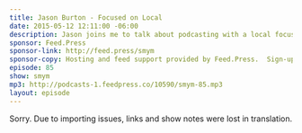 ```yaml
---
title: Jason Burton - Focused on Local
date: 2015-05-12 12:11:00 -06:00
description: Jason joins me to talk about podcasting with a local focus - in his case the business community and events in his city in Indiana. Recording live in person, using a Yeti and tips for promoting a local podcast.
sponsor: Feed.Press
sponsor-link: http://feed.press/smym
sponsor-copy: Hosting and feed support provided by Feed.Press.  Sign-up today and try FeedPress on a 14 day trial (no contracts or commitments). Use promo code "smym" during checkout to get 10% off your first year.
episode: 85
show: smym
mp3: http://podcasts-1.feedpress.co/10590/smym-85.mp3
layout: episode
---
```


Sorry. Due to importing issues, links and show notes were lost in translation.
